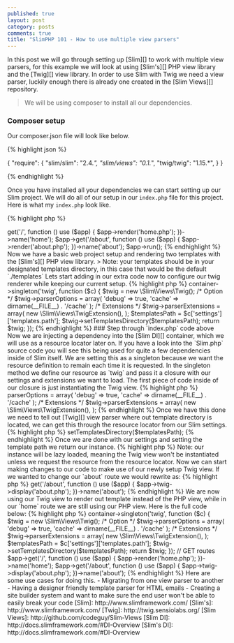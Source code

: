 ```yaml
---
published: true
layout: post
category: posts
comments: true
title: "SlimPHP 101 - How to use multiple view parsers"
---
```


In this post we will go through setting up [Slim][] to work with multiple view parsers, for this example we will look at using [Slim's][] PHP view library and the [Twig][] view library. In order to use Slim with Twig we need a view parser, luckily enough there is already one created in the [Slim Views][] repository.

> We will be using composer to install all our dependencies.

### Composer setup

Our composer.json file will look like below.

{% highlight json %}

{
    "require": {
        "slim/slim": "2.4.*",
        "slim/views": "0.1.*",
        "twig/twig": "1.15.*",
    }
}

{% endhighlight %}

Once you have installed all your dependencies we can start setting up our Slim project. We will do all of our setup in our `index.php` file for this project. Here is what my `index.php` look like.

{% highlight php %}

<?php
require 'vendor/autoload.php';

$app = new \Slim\Slim();

// GET routes
$app->get('/', function () use ($app) {
    $app->render('home.php');
})->name('home');

$app->get('/about', function () use ($app) {
    $app->render('about.php');
})->name('about');

$app->run();

{% endhighlight %}

Now we have a basic web project setup and rendering two templates with the [Slim's][] PHP view library.

> Note: your templates should be in your designated templates directory, in this case that would be the default `./templates`

Lets start adding in our extra code now to configure our twig renderer while keeping our current setup.

{% highlight php %}

<?php
require 'vendor/autoload.php';

$app = new \Slim\Slim();

$app->container->singleton('twig', function ($c) {
    $twig = new \Slim\Views\Twig();

    /* Option */
    $twig->parserOptions = array(
        'debug' => true,
        'cache' => dirname(__FILE__) . '/cache'
    );

    /* Extensions */
    $twig->parserExtensions = array(
        new \Slim\Views\TwigExtension(),
    );

    $templatesPath = $c['settings']['templates.path'];
    $twig->setTemplatesDirectory($templatesPath);

    return $twig;
});

{% endhighlight %}

### Step through `index.php` code above

Now we are injecting a dependency into the [Slim DI][] container, which we will use as a resource locator later on. If you have a look into the `Slim.php` source code you will see this being used for quite a few dependencies inside of Slim itself. We are setting this as a singleton because we want the resource definition to remain each time it is requested.

In the singleton method we define our resource as `twig` and pass it a closure with our settings and extensions we want to load. The first piece of code inside of our closure is just instantiating the Twig view.

{% highlight php %}

<?php
$twig = new \Slim\Views\Twig();

{% endhighlight %}

Now we have our [Twig][] view initialised, we might want to setup our options and extensions we want [Twig][] to use. This is what the lines below are doing:

{% highlight php %}
<?php
/* Option */
$twig->parserOptions = array(
    'debug' => true,
    'cache' => dirname(__FILE__) . '/cache'
);

/* Extensions */
$twig->parserExtensions = array(
    new \Slim\Views\TwigExtension(),
);
{% endhighlight %}

Once we have this done we need to tell out [Twig][] view parser where out template directory is located, we can get this through the resource locator from our
Slim settings.

{% highlight php %}
<?php
$templatesPath = $c['settings']['templates.path'];
$twig->setTemplatesDirectory($templatesPath);

{% endhighlight %}


Once we are done with our settings and setting the template path we return our instance.

{% highlight php %}
<?php
return $twig;

{% endhighlight %}

> Note: our instance will be lazy loaded, meaning the Twig view won't be instantiated unless we request the resource from the resource locator.

Now we can start making changes to our code to make use of our newly setup Twig view. If we wanted to change our `about` route we would rewrite as:

{% highlight php %}
<?php
$app->get('/about', function () use ($app) {
    $app->twig->display('about.php');
})->name('about');

{% endhighlight %}

We are now using our Twig view to render out template instead of the PHP view, while in our `home` route we are still using our PHP view. Here is the full code below:

{% highlight php %}

<?php
require 'vendor/autoload.php';

$app = new \Slim\Slim();

$app->container->singleton('twig', function ($c) {
    $twig = new \Slim\Views\Twig();

    /* Option */
    $twig->parserOptions = array(
        'debug' => true,
        'cache' => dirname(__FILE__) . '/cache'
    );

    /* Extensions */
    $twig->parserExtensions = array(
        new \Slim\Views\TwigExtension(),
    );

    $templatesPath = $c['settings']['templates.path'];
    $twig->setTemplatesDirectory($templatesPath);

    return $twig;
});

// GET routes
$app->get('/', function () use ($app) {
    $app->render('home.php');
})->name('home');

$app->get('/about', function () use ($app) {
    $app->twig->display('about.php');
})->name('about');

{% endhighlight %}

Here are some use cases for doing this.

- Migrating from one view parser to another
- Having a designer friendly template parser for HTML emails
- Creating a site builder system and want to make sure the end user won't be able to easily break your code

[Slim]: http://www.slimframework.com/
[Slim's]: http://www.slimframework.com/
[Twig]: http://twig.sensiolabs.org/
[Slim Views]: http://github.com/codeguy/Slim-Views
[Slim DI]: http://docs.slimframework.com/#DI-Overview
[Slim's DI]: http://docs.slimframework.com/#DI-Overview